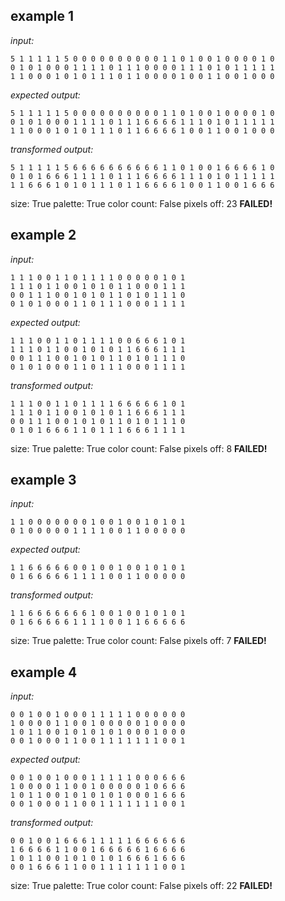 
## example 1
*input:*
```
5 1 1 1 1 1 5 0 0 0 0 0 0 0 0 0 0 1 1 0 1 0 0 1 0 0 0 0 1 0
0 1 0 1 0 0 0 1 1 1 1 0 1 1 1 0 0 0 0 1 1 1 0 1 0 1 1 1 1 1
1 1 0 0 0 1 0 1 0 1 1 1 0 1 1 0 0 0 0 1 0 0 1 1 0 0 1 0 0 0
```
*expected output:*
```
5 1 1 1 1 1 5 0 0 0 0 0 0 0 0 0 0 1 1 0 1 0 0 1 0 0 0 0 1 0
0 1 0 1 0 0 0 1 1 1 1 0 1 1 1 6 6 6 6 1 1 1 0 1 0 1 1 1 1 1
1 1 0 0 0 1 0 1 0 1 1 1 0 1 1 6 6 6 6 1 0 0 1 1 0 0 1 0 0 0
```
*transformed output:*
```
5 1 1 1 1 1 5 6 6 6 6 6 6 6 6 6 6 1 1 0 1 0 0 1 6 6 6 6 1 0
0 1 0 1 6 6 6 1 1 1 1 0 1 1 1 6 6 6 6 1 1 1 0 1 0 1 1 1 1 1
1 1 6 6 6 1 0 1 0 1 1 1 0 1 1 6 6 6 6 1 0 0 1 1 0 0 1 6 6 6
```
size: True
palette: True
color count: False
pixels off: 23
**FAILED!**

## example 2
*input:*
```
1 1 1 0 0 1 1 0 1 1 1 1 0 0 0 0 0 1 0 1
1 1 1 0 1 1 0 0 1 0 1 0 1 1 0 0 0 1 1 1
0 0 1 1 1 0 0 1 0 1 0 1 1 0 1 0 1 1 1 0
0 1 0 1 0 0 0 1 1 0 1 1 1 0 0 0 1 1 1 1
```
*expected output:*
```
1 1 1 0 0 1 1 0 1 1 1 1 0 0 6 6 6 1 0 1
1 1 1 0 1 1 0 0 1 0 1 0 1 1 6 6 6 1 1 1
0 0 1 1 1 0 0 1 0 1 0 1 1 0 1 0 1 1 1 0
0 1 0 1 0 0 0 1 1 0 1 1 1 0 0 0 1 1 1 1
```
*transformed output:*
```
1 1 1 0 0 1 1 0 1 1 1 1 6 6 6 6 6 1 0 1
1 1 1 0 1 1 0 0 1 0 1 0 1 1 6 6 6 1 1 1
0 0 1 1 1 0 0 1 0 1 0 1 1 0 1 0 1 1 1 0
0 1 0 1 6 6 6 1 1 0 1 1 1 6 6 6 1 1 1 1
```
size: True
palette: True
color count: False
pixels off: 8
**FAILED!**

## example 3
*input:*
```
1 1 0 0 0 0 0 0 0 1 0 0 1 0 0 1 0 1 0 1
0 1 0 0 0 0 0 1 1 1 1 0 0 1 1 0 0 0 0 0
```
*expected output:*
```
1 1 6 6 6 6 6 0 0 1 0 0 1 0 0 1 0 1 0 1
0 1 6 6 6 6 6 1 1 1 1 0 0 1 1 0 0 0 0 0
```
*transformed output:*
```
1 1 6 6 6 6 6 6 6 1 0 0 1 0 0 1 0 1 0 1
0 1 6 6 6 6 6 1 1 1 1 0 0 1 1 6 6 6 6 6
```
size: True
palette: True
color count: False
pixels off: 7
**FAILED!**

## example 4
*input:*
```
0 0 1 0 0 1 0 0 0 1 1 1 1 1 0 0 0 0 0 0
1 0 0 0 0 1 1 0 0 1 0 0 0 0 0 1 0 0 0 0
1 0 1 1 0 0 1 0 1 0 1 0 1 0 0 0 1 0 0 0
0 0 1 0 0 0 1 1 0 0 1 1 1 1 1 1 1 0 0 1
```
*expected output:*
```
0 0 1 0 0 1 0 0 0 1 1 1 1 1 0 0 0 6 6 6
1 0 0 0 0 1 1 0 0 1 0 0 0 0 0 1 0 6 6 6
1 0 1 1 0 0 1 0 1 0 1 0 1 0 0 0 1 6 6 6
0 0 1 0 0 0 1 1 0 0 1 1 1 1 1 1 1 0 0 1
```
*transformed output:*
```
0 0 1 0 0 1 6 6 6 1 1 1 1 1 6 6 6 6 6 6
1 6 6 6 6 1 1 0 0 1 6 6 6 6 6 1 6 6 6 6
1 0 1 1 0 0 1 0 1 0 1 0 1 6 6 6 1 6 6 6
0 0 1 6 6 6 1 1 0 0 1 1 1 1 1 1 1 0 0 1
```
size: True
palette: True
color count: False
pixels off: 22
**FAILED!**
